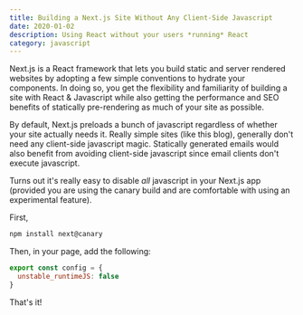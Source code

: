 ```yaml
---
title: Building a Next.js Site Without Any Client-Side Javascript
date: 2020-01-02
description: Using React without your users *running* React
category: javascript
---
```


Next.js is a React framework that lets you build static and server rendered websites by adopting a few simple conventions to hydrate your components. In doing so, you get the flexibility and familiarity of building a site with React & Javascript while also getting the performance and SEO benefits of statically pre-rendering as much of your site as possible.

By default, Next.js preloads a bunch of javascript regardless of whether your site actually needs it. Really simple sites (like this blog), generally don't need any client-side javascript magic. Statically generated emails would also benefit from avoiding client-side javascript since email clients don't execute javascript.

Turns out it's really easy to disable *all* javascript in your Next.js app (provided you are using the canary build and are comfortable with using an experimental feature).

First,
```sh
npm install next@canary
```

Then, in your page, add the following:
```js
export const config = {
  unstable_runtimeJS: false
}
```

That's it!